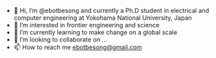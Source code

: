- 👋 Hi, I’m @ebotbesong and currently a Ph.D student in electrical and computer engineering at Yokohama National University, Japan
- 👀 I’m interested in frontier engineering and science
- 🌱 I’m currently learning to make change on a global scale 
- 💞️ I’m looking to collaborate on ...
- 📫 How to reach me ebotbesong@gmail.com

<!---
ebotbesong/ebotbesong is a ✨ special ✨ repository because its `README.md` (this file) appears on your GitHub profile.
You can click the Preview link to take a look at your changes.
--->
